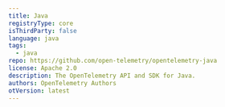```yaml
---
title: Java
registryType: core
isThirdParty: false
language: java
tags:
  - java
repo: https://github.com/open-telemetry/opentelemetry-java
license: Apache 2.0
description: The OpenTelemetry API and SDK for Java.
authors: OpenTelemetry Authors
otVersion: latest
---
```

